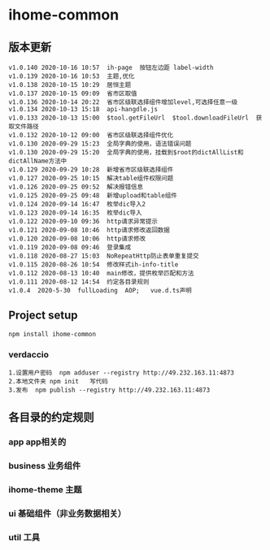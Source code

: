 <!--
 * @Descripttion: 
 * @version: 
 * @Author: wwq
 * @Date: 2020-09-16 14:12:50
 * @LastEditors: zyc
 * @LastEditTime: 2020-10-16 11:03:24
-->

# ihome-common
## 版本更新
```
v1.0.140 2020-10-16 10:57  ih-page  按钮左边距 label-width
v1.0.139 2020-10-16 10:53  主题,优化
v1.0.138 2020-10-15 10:29  居恒主题
v1.0.137 2020-10-15 09:09  省市区取值
v1.0.136 2020-10-14 20:22  省市区级联选择组件增加level,可选择任意一级
v1.0.134 2020-10-13 15:18  api-hangdle.js
v1.0.133 2020-10-13 15:00  $tool.getFileUrl  $tool.downloadFileUrl  获取文件路径
v1.0.132 2020-10-12 09:00  省市区级联选择组件优化
v1.0.130 2020-09-29 15:23  全局字典的使用，语法错误问题
v1.0.130 2020-09-29 15:20  全局字典的使用，挂载到$root的dictAllList和dictAllName方法中
v1.0.129 2020-09-29 10:28  新增省市区级联选择组件
v1.0.127 2020-09-25 10:15  解决table组件权限问题
v1.0.126 2020-09-25 09:52  解决报错信息
v1.0.125 2020-09-25 09:48  新增upload和table组件
v1.0.124 2020-09-14 16:47  枚举dic导入2
v1.0.123 2020-09-14 16:35  枚举dic导入
v1.0.122 2020-09-10 09:36  http请求异常提示
v1.0.121 2020-09-08 10:46  http请求修改返回数据
v1.0.120 2020-09-08 10:06  http请求修改
v1.0.119 2020-09-08 09:46  登录集成
v1.0.118 2020-08-27 15:03  NoRepeatHttp防止表单重复提交
v1.0.115 2020-08-26 10:54  修改样式ih-info-title
v1.0.112 2020-08-13 10:40  main修改，提供枚举匹配和方法
v1.0.111 2020-08-12 14:54  约定各目录规则
v1.0.4  2020-5-30  fullLoading  AOP;   vue.d.ts声明
```

## Project setup
```
npm install ihome-common
```

### verdaccio
```
1.设置用户密码  npm adduser --registry http://49.232.163.11:4873
2.本地文件夹 npm init   写代码
3.发布  npm publish --registry http://49.232.163.11:4873
```

## 各目录的约定规则

### app app相关的

### business 业务组件

### ihome-theme 主题

### ui 基础组件（非业务数据相关）

### util  工具
